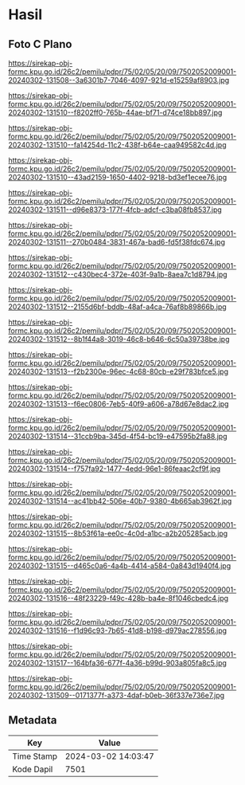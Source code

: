# Hasil

## Foto C Plano

https://sirekap-obj-formc.kpu.go.id/26c2/pemilu/pdpr/75/02/05/20/09/7502052009001-20240302-131508--3a6301b7-7046-4097-921d-e15259af8903.jpg

https://sirekap-obj-formc.kpu.go.id/26c2/pemilu/pdpr/75/02/05/20/09/7502052009001-20240302-131510--f8202ff0-765b-44ae-bf71-d74ce18bb897.jpg

https://sirekap-obj-formc.kpu.go.id/26c2/pemilu/pdpr/75/02/05/20/09/7502052009001-20240302-131510--fa14254d-11c2-438f-b64e-caa949582c4d.jpg

https://sirekap-obj-formc.kpu.go.id/26c2/pemilu/pdpr/75/02/05/20/09/7502052009001-20240302-131510--43ad2159-1650-4402-9218-bd3ef1ecee76.jpg

https://sirekap-obj-formc.kpu.go.id/26c2/pemilu/pdpr/75/02/05/20/09/7502052009001-20240302-131511--d96e8373-177f-4fcb-adcf-c3ba08fb8537.jpg

https://sirekap-obj-formc.kpu.go.id/26c2/pemilu/pdpr/75/02/05/20/09/7502052009001-20240302-131511--270b0484-3831-467a-bad6-fd5f38fdc674.jpg

https://sirekap-obj-formc.kpu.go.id/26c2/pemilu/pdpr/75/02/05/20/09/7502052009001-20240302-131512--c430bec4-372e-403f-9a1b-8aea7c1d8794.jpg

https://sirekap-obj-formc.kpu.go.id/26c2/pemilu/pdpr/75/02/05/20/09/7502052009001-20240302-131512--2155d6bf-bddb-48af-a4ca-76af8b89866b.jpg

https://sirekap-obj-formc.kpu.go.id/26c2/pemilu/pdpr/75/02/05/20/09/7502052009001-20240302-131512--8b1f44a8-3019-46c8-b646-6c50a39738be.jpg

https://sirekap-obj-formc.kpu.go.id/26c2/pemilu/pdpr/75/02/05/20/09/7502052009001-20240302-131513--f2b2300e-96ec-4c68-80cb-e29f783bfce5.jpg

https://sirekap-obj-formc.kpu.go.id/26c2/pemilu/pdpr/75/02/05/20/09/7502052009001-20240302-131513--f6ec0806-7eb5-40f9-a606-a78d67e8dac2.jpg

https://sirekap-obj-formc.kpu.go.id/26c2/pemilu/pdpr/75/02/05/20/09/7502052009001-20240302-131514--31ccb9ba-345d-4f54-bc19-e47595b2fa88.jpg

https://sirekap-obj-formc.kpu.go.id/26c2/pemilu/pdpr/75/02/05/20/09/7502052009001-20240302-131514--f757fa92-1477-4edd-96e1-86feaac2cf9f.jpg

https://sirekap-obj-formc.kpu.go.id/26c2/pemilu/pdpr/75/02/05/20/09/7502052009001-20240302-131514--ac41bb42-506e-40b7-9380-4b665ab3962f.jpg

https://sirekap-obj-formc.kpu.go.id/26c2/pemilu/pdpr/75/02/05/20/09/7502052009001-20240302-131515--8b53f61a-ee0c-4c0d-a1bc-a2b205285acb.jpg

https://sirekap-obj-formc.kpu.go.id/26c2/pemilu/pdpr/75/02/05/20/09/7502052009001-20240302-131515--d465c0a6-4a4b-4414-a584-0a843d1940f4.jpg

https://sirekap-obj-formc.kpu.go.id/26c2/pemilu/pdpr/75/02/05/20/09/7502052009001-20240302-131516--48f23229-f49c-428b-ba4e-8f1046cbedc4.jpg

https://sirekap-obj-formc.kpu.go.id/26c2/pemilu/pdpr/75/02/05/20/09/7502052009001-20240302-131516--f1d96c93-7b65-41d8-b198-d979ac278556.jpg

https://sirekap-obj-formc.kpu.go.id/26c2/pemilu/pdpr/75/02/05/20/09/7502052009001-20240302-131517--164bfa36-677f-4a36-b99d-903a805fa8c5.jpg

https://sirekap-obj-formc.kpu.go.id/26c2/pemilu/pdpr/75/02/05/20/09/7502052009001-20240302-131509--0171377f-a373-4daf-b0eb-36f337e736e7.jpg


## Metadata

| Key        | Value               |
| ---------- | ------------------- |
| Time Stamp | 2024-03-02 14:03:47 |
| Kode Dapil | 7501                |



